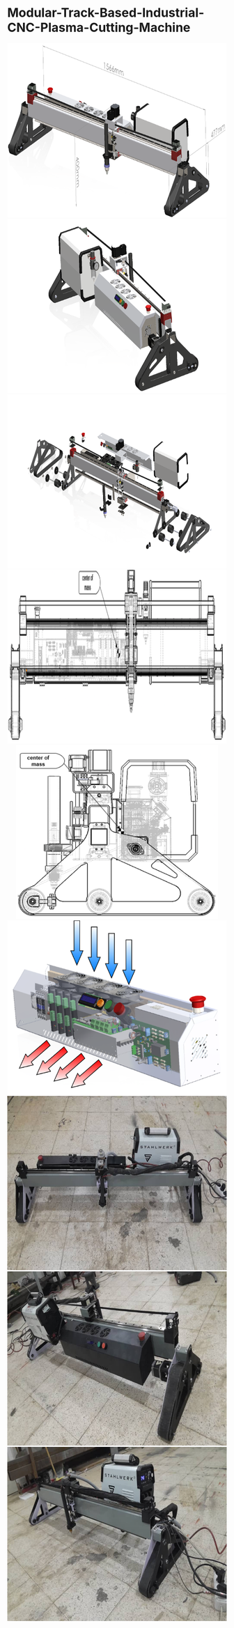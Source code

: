 # Modular-Track-Based-Industrial-CNC-Plasma-Cutting-Machine

 <div>
 <p align="center">
  <img src="https://raw.githubusercontent.com/Mahfoudh-Aggoun/-Modular-Track-Based-Industrial-CNC-Plasma-Cutting-Machine/refs/heads/main/reneders%20and%20cad/total_assem_dim.PNG" height="400" >
  <img src="https://raw.githubusercontent.com/Mahfoudh-Aggoun/-Modular-Track-Based-Industrial-CNC-Plasma-Cutting-Machine/refs/heads/main/reneders%20and%20cad/total_assem_back.PNG" height="400" >
  <img src="https://raw.githubusercontent.com/Mahfoudh-Aggoun/-Modular-Track-Based-Industrial-CNC-Plasma-Cutting-Machine/refs/heads/main/reneders%20and%20cad/assem%20disassembeled.PNG" height="400" >
  <img src="https://raw.githubusercontent.com/Mahfoudh-Aggoun/-Modular-Track-Based-Industrial-CNC-Plasma-Cutting-Machine/refs/heads/main/reneders%20and%20cad/centerOfMassDraw.png" height="400" >
   <img src="https://raw.githubusercontent.com/Mahfoudh-Aggoun/-Modular-Track-Based-Industrial-CNC-Plasma-Cutting-Machine/refs/heads/main/reneders%20and%20cad/centerOfMassSide.drawio.png" height="400" >
 <img src="https://raw.githubusercontent.com/Mahfoudh-Aggoun/-Modular-Track-Based-Industrial-CNC-Plasma-Cutting-Machine/refs/heads/main/reneders%20and%20cad/enclosure_cooling.drawio.png" height="400" >
    <img src="https://raw.githubusercontent.com/Mahfoudh-Aggoun/-Modular-Track-Based-Industrial-CNC-Plasma-Cutting-Machine/refs/heads/main/real%20images/44d38d91-ee87-42c9-a67d-5735ab5d4be9.jpeg" height="400" >
    <img src="https://raw.githubusercontent.com/Mahfoudh-Aggoun/-Modular-Track-Based-Industrial-CNC-Plasma-Cutting-Machine/refs/heads/main/real%20images/8b1d97f2-fe48-4d91-87b7-cf1cde97a0aa.jpeg" height="400" >
    <img src="https://raw.githubusercontent.com/Mahfoudh-Aggoun/-Modular-Track-Based-Industrial-CNC-Plasma-Cutting-Machine/refs/heads/main/real%20images/a926153a-9792-4abe-9c88-59e54a389818.jpeg" height="400" >
 <div>
